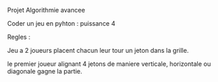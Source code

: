 Projet Algorithmie avancee

Coder un jeu en pyhton : puissance 4 

Regles :

Jeu a 2 joueurs placent chacun leur tour un jeton dans la grille.

le premier joueur alignant 4 jetons de maniere verticale, horizontale ou diagonale gagne la partie.